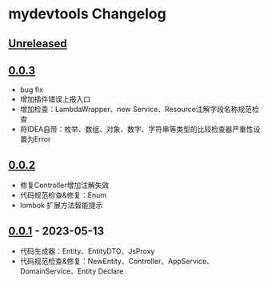 <!-- Keep a Changelog guide -> https://keepachangelog.com -->

# mydevtools Changelog

## [Unreleased]


## [0.0.3]

- bug fix
- 增加插件错误上报入口
- 增加检查：LambdaWrapper、new Service、Resource注解字段名称规范检查
- 将IDEA自带：枚举、数组、对象、数字、字符串等类型的比较检查器严重性设置为Error

## [0.0.2]

- 修复Controller增加注解失效
- 代码规范检查&修复：Enum
- lombok 扩展方法智能提示

[Unreleased]: https://github.com/h598937749/mydevtools/compare/v0.0.1...HEAD

[0.0.1]: https://github.com/h598937749/mydevtools/commits/v0.0.1

[Unreleased]: https://github.com/h598937749/mydevtools/compare/v0.0.1...HEAD

[0.0.1]: https://github.com/h598937749/mydevtools/commits/v0.0.1

[Unreleased]: https://github.com/h598937749/mydevtools/compare/v0.0.1...HEAD

[0.0.1]: https://github.com/h598937749/mydevtools/commits/v0.0.1

## [0.0.1] - 2023-05-13
- 代码生成器：Entity、EntityDTO、JsProxy
- 代码规范检查&修复：NewEntity、Controller、AppService、DomainService、Entity Declare

[Unreleased]: https://github.com/h598937749/mydevtools/compare/v0.0.2...HEAD

[0.0.2]: https://github.com/h598937749/mydevtools/compare/v0.0.1...v0.0.2

[0.0.1]: https://github.com/h598937749/mydevtools/commits/v0.0.1

[Unreleased]: https://github.com/h598937749/mydevtools/compare/v0.0.2...HEAD

[0.0.2]: https://github.com/h598937749/mydevtools/compare/v0.0.1...v0.0.2

[0.0.1]: https://github.com/h598937749/mydevtools/commits/v0.0.1

[Unreleased]: https://github.com/h598937749/mydevtools/compare/v0.0.3...HEAD

[0.0.3]: https://github.com/h598937749/mydevtools/compare/v0.0.2...v0.0.3

[0.0.2]: https://github.com/h598937749/mydevtools/compare/v0.0.1...v0.0.2

[0.0.1]: https://github.com/h598937749/mydevtools/commits/v0.0.1
